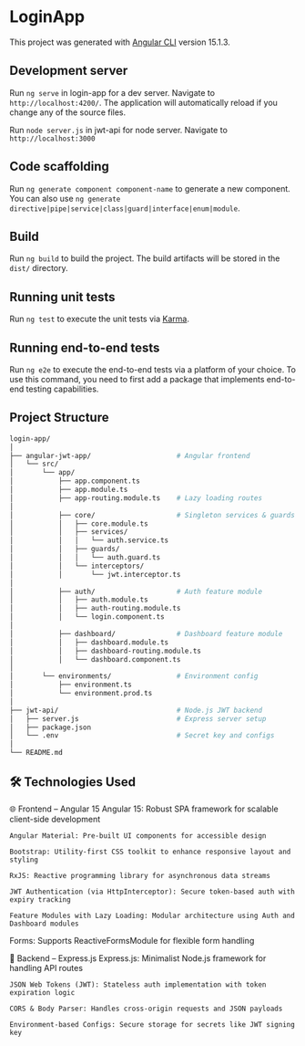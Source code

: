 # LoginApp

This project was generated with [Angular CLI](https://github.com/angular/angular-cli) version 15.1.3.

## Development server

Run `ng serve` in login-app for a dev server. Navigate to `http://localhost:4200/`. The application will automatically reload if you change any of the source files.

Run `node server.js` in jwt-api for node server. Navigate to `http://localhost:3000`

## Code scaffolding

Run `ng generate component component-name` to generate a new component. You can also use `ng generate directive|pipe|service|class|guard|interface|enum|module`.

## Build

Run `ng build` to build the project. The build artifacts will be stored in the `dist/` directory.

## Running unit tests

Run `ng test` to execute the unit tests via [Karma](https://karma-runner.github.io).

## Running end-to-end tests

Run `ng e2e` to execute the end-to-end tests via a platform of your choice. To use this command, you need to first add a package that implements end-to-end testing capabilities.

## Project Structure

```bash
login-app/
│
├── angular-jwt-app/                     # Angular frontend
│   └── src/
│       └── app/
│           ├── app.component.ts
│           ├── app.module.ts
│           ├── app-routing.module.ts    # Lazy loading routes
│
│           ├── core/                    # Singleton services & guards
│           │   ├── core.module.ts
│           │   ├── services/
│           │   │   └── auth.service.ts
│           │   ├── guards/
│           │   │   └── auth.guard.ts
│           │   └── interceptors/
│           │       └── jwt.interceptor.ts
│
│           ├── auth/                    # Auth feature module
│           │   ├── auth.module.ts
│           │   ├── auth-routing.module.ts
│           │   └── login.component.ts
│
│           ├── dashboard/               # Dashboard feature module
│           │   ├── dashboard.module.ts
│           │   ├── dashboard-routing.module.ts
│           │   └── dashboard.component.ts
│
│       └── environments/                # Environment config
│           ├── environment.ts
│           └── environment.prod.ts
│
├── jwt-api/                             # Node.js JWT backend
│   ├── server.js                        # Express server setup
│   ├── package.json
│   └── .env                             # Secret key and configs
│
└── README.md   
```

## 🛠️ Technologies Used

🌐 Frontend – Angular 15
    Angular 15: Robust SPA framework for scalable client-side development

    Angular Material: Pre-built UI components for accessible design

    Bootstrap: Utility-first CSS toolkit to enhance responsive layout and styling

    RxJS: Reactive programming library for asynchronous data streams

    JWT Authentication (via HttpInterceptor): Secure token-based auth with expiry tracking

    Feature Modules with Lazy Loading: Modular architecture using Auth and Dashboard modules

Forms: Supports ReactiveFormsModule for flexible form handling

🔧 Backend – Express.js
    Express.js: Minimalist Node.js framework for handling API routes

    JSON Web Tokens (JWT): Stateless auth implementation with token expiration logic

    CORS & Body Parser: Handles cross-origin requests and JSON payloads

    Environment-based Configs: Secure storage for secrets like JWT signing key

